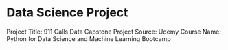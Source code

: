 # Data Science Project
Project Title: 911 Calls Data Capstone Project 
Source: Udemy
Course Name: Python for Data Science and Machine Learning Bootcamp
